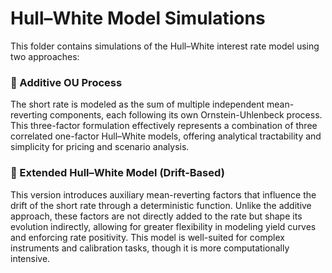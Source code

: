 # Hull–White Model Simulations

This folder contains simulations of the Hull–White interest rate model using two approaches:

### 📘 Additive OU Process
The short rate is modeled as the sum of multiple independent mean-reverting components, each following its own Ornstein-Uhlenbeck process. This three-factor formulation effectively represents a combination of three correlated one-factor Hull–White models, offering analytical tractability and simplicity for pricing and scenario analysis.

### 📘 Extended Hull–White Model (Drift-Based)
This version introduces auxiliary mean-reverting factors that influence the drift of the short rate through a deterministic function. Unlike the additive approach, these factors are not directly added to the rate but shape its evolution indirectly, allowing for greater flexibility in modeling yield curves and enforcing rate positivity. This model is well-suited for complex instruments and calibration tasks, though it is more computationally intensive.
